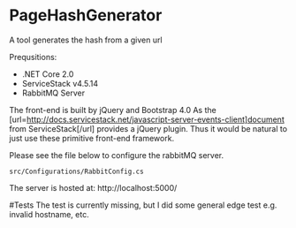 # PageHashGenerator
A tool generates the hash from a given url

Prequsitions:
- .NET Core 2.0
- ServiceStack v4.5.14 
- RabbitMQ Server

The front-end is built by jQuery and Bootstrap 4.0 As the [url=http://docs.servicestack.net/javascript-server-events-client]document from ServiceStack[/url] provides a jQuery plugin. Thus it would be natural to just use these primitive front-end framework.

Please see the file below to configure the rabbitMQ server.
~~~
src/Configurations/RabbitConfig.cs
~~~

The server is hosted at: http://localhost:5000/

#Tests
The test is currently missing, but I did some general edge test e.g. invalid hostname, etc.

